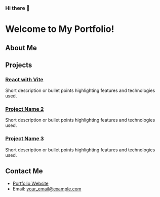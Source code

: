 ### Hi there 👋
# Welcome to My Portfolio!

## About Me


## Projects

### [React with Vite](https://github.com/Shahtaa/vite-project)
Short description or bullet points highlighting features and technologies used.

### [Project Name 2](link_to_project2)
Short description or bullet points highlighting features and technologies used.

### [Project Name 3](link_to_project2)
Short description or bullet points highlighting features and technologies used.

## Contact Me


- [Portfolio Website](https://shahtaa.github.io)
- Email: your_email@example.com

<!--
**Shahtaa/shahtaa** is a ✨ _special_ ✨ repository because its `README.md` (this file) appears on your GitHub profile.

Here are some ideas to get you started:

- 🔭 I’m currently working on ...
- 🌱 I’m currently learning ...
- 👯 I’m looking to collaborate on ...
- 🤔 I’m looking for help with ...
- 💬 Ask me about ...
- 📫 How to reach me: ...
- 😄 Pronouns: ...
- ⚡ Fun fact: ...
-->
